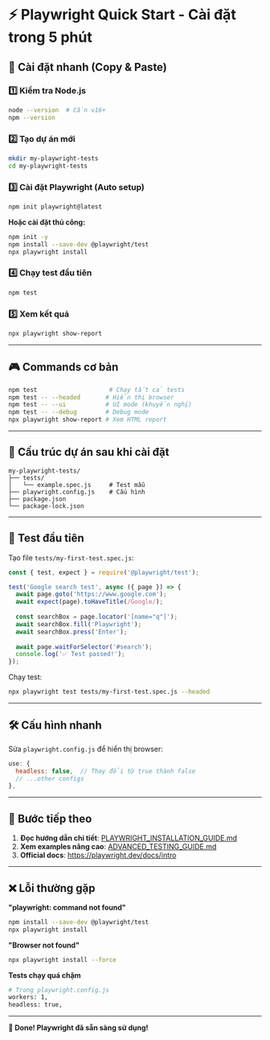 # ⚡ Playwright Quick Start - Cài đặt trong 5 phút

## 🎯 Cài đặt nhanh (Copy & Paste)

### 1️⃣ Kiểm tra Node.js
```bash
node --version  # Cần v16+
npm --version
```

### 2️⃣ Tạo dự án mới
```bash
mkdir my-playwright-tests
cd my-playwright-tests
```

### 3️⃣ Cài đặt Playwright (Auto setup)
```bash
npm init playwright@latest
```

**Hoặc cài đặt thủ công:**
```bash
npm init -y
npm install --save-dev @playwright/test
npx playwright install
```

### 4️⃣ Chạy test đầu tiên
```bash
npm test
```

### 5️⃣ Xem kết quả
```bash
npx playwright show-report
```

---

## 🎮 Commands cơ bản

```bash
npm test                    # Chạy tất cả tests
npm test -- --headed       # Hiển thị browser
npm test -- --ui           # UI mode (khuyến nghị)
npm test -- --debug        # Debug mode
npx playwright show-report # Xem HTML report
```

---

## 📁 Cấu trúc dự án sau khi cài đặt

```
my-playwright-tests/
├── tests/
│   └── example.spec.js     # Test mẫu
├── playwright.config.js    # Cấu hình
├── package.json
└── package-lock.json
```

---

## 🚀 Test đầu tiên

Tạo file `tests/my-first-test.spec.js`:

```javascript
const { test, expect } = require('@playwright/test');

test('Google search test', async ({ page }) => {
  await page.goto('https://www.google.com');
  await expect(page).toHaveTitle(/Google/);
  
  const searchBox = page.locator('[name="q"]');
  await searchBox.fill('Playwright');
  await searchBox.press('Enter');
  
  await page.waitForSelector('#search');
  console.log('✅ Test passed!');
});
```

Chạy test:
```bash
npx playwright test tests/my-first-test.spec.js --headed
```

---

## 🛠️ Cấu hình nhanh

Sửa `playwright.config.js` để hiển thị browser:

```javascript
use: {
  headless: false,  // Thay đổi từ true thành false
  // ...other configs
},
```

---

## 🎯 Bước tiếp theo

1. **Đọc hướng dẫn chi tiết**: [PLAYWRIGHT_INSTALLATION_GUIDE.md](./PLAYWRIGHT_INSTALLATION_GUIDE.md)
2. **Xem examples nâng cao**: [ADVANCED_TESTING_GUIDE.md](./ADVANCED_TESTING_GUIDE.md)
3. **Official docs**: https://playwright.dev/docs/intro

---

## ❌ Lỗi thường gặp

**"playwright: command not found"**
```bash
npm install --save-dev @playwright/test
npx playwright install
```

**"Browser not found"**
```bash
npx playwright install --force
```

**Tests chạy quá chậm**
```bash
# Trong playwright.config.js
workers: 1,
headless: true,
```

---

**🎉 Done! Playwright đã sẵn sàng sử dụng!**
